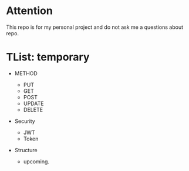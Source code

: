 # Attention
This repo is for my personal project and do not ask me a questions about repo.

# TList: temporary 
- METHOD
  - PUT
  - GET
  - POST
  - UPDATE
  - DELETE


- Security 
  - JWT
  - Token

- Structure 
  - upcoming.


